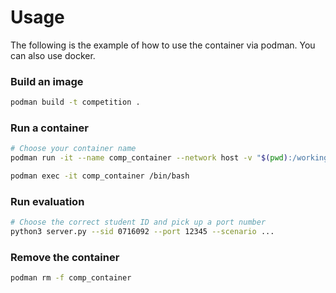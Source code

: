 # Usage

The following is the example of how to use the container via podman.
You can also use docker.

### Build an image

```bash
podman build -t competition .
```

### Run a container

```bash
# Choose your container name
podman run -it --name comp_container --network host -v "$(pwd):/workingdirectory" competition
```

```bash
podman exec -it comp_container /bin/bash
```

### Run evaluation

```bash
# Choose the correct student ID and pick up a port number
python3 server.py --sid 0716092 --port 12345 --scenario ...
```


### Remove the container

```bash
podman rm -f comp_container
```